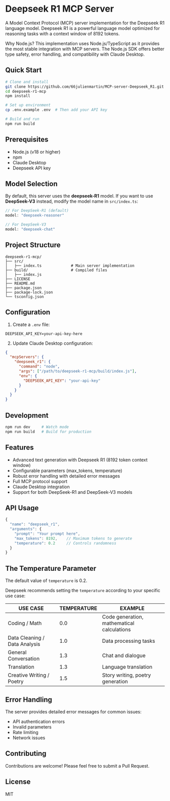 # Deepseek R1 MCP Server

A Model Context Protocol (MCP) server implementation for the Deepseek R1 language model. Deepseek R1 is a powerful language model optimized for reasoning tasks with a context window of 8192 tokens.

Why Node.js?
This implementation uses Node.js/TypeScript as it provides the most stable integration with MCP servers. The Node.js SDK offers better type safety, error handling, and compatibility with Claude Desktop.

## Quick Start
```bash
# Clone and install
git clone https://github.com/66julienmartin/MCP-server-Deepseek_R1.git
cd deepseek-r1-mcp
npm install

# Set up environment
cp .env.example .env  # Then add your API key

# Build and run
npm run build
```

## Prerequisites

- Node.js (v18 or higher)
- npm
- Claude Desktop
- Deepseek API key

## Model Selection

By default, this server uses the **deepseek-R1** model. If you want to use **DeepSeek-V3** instead, modify the model name in `src/index.ts`:

```typescript
// For DeepSeek-R1 (default)
model: "deepseek-reasoner"

// For DeepSeek-V3
model: "deepseek-chat"
```

## Project Structure

```
deepseek-r1-mcp/
├── src/
│   ├── index.ts             # Main server implementation
├── build/                   # Compiled files
│   ├── index.js
├── LICENSE
├── README.md
├── package.json
├── package-lock.json
└── tsconfig.json
```

## Configuration

1. Create a `.env` file:
```
DEEPSEEK_API_KEY=your-api-key-here
```

2. Update Claude Desktop configuration:
```json
{
  "mcpServers": {
    "deepseek_r1": {
      "command": "node",
      "args": ["/path/to/deepseek-r1-mcp/build/index.js"],
      "env": {
        "DEEPSEEK_API_KEY": "your-api-key"
      }
    }
  }
}
```

## Development

```bash
npm run dev     # Watch mode
npm run build   # Build for production
```

## Features

- Advanced text generation with Deepseek R1 (8192 token context window)
- Configurable parameters (max_tokens, temperature)
- Robust error handling with detailed error messages
- Full MCP protocol support
- Claude Desktop integration
- Support for both DeepSeek-R1 and DeepSeek-V3 models

## API Usage

```typescript
{
  "name": "deepseek_r1",
  "arguments": {
    "prompt": "Your prompt here",
    "max_tokens": 8192,    // Maximum tokens to generate
    "temperature": 0.2     // Controls randomness
  }
}
```

## The Temperature Parameter

The default value of `temperature` is 0.2.

Deepseek recommends setting the `temperature` according to your specific use case:

| USE CASE | TEMPERATURE | EXAMPLE |
|----------|-------------|---------|
| Coding / Math | 0.0 | Code generation, mathematical calculations |
| Data Cleaning / Data Analysis | 1.0 | Data processing tasks |
| General Conversation | 1.3 | Chat and dialogue |
| Translation | 1.3 | Language translation |
| Creative Writing / Poetry | 1.5 | Story writing, poetry generation |

## Error Handling

The server provides detailed error messages for common issues:
- API authentication errors
- Invalid parameters
- Rate limiting
- Network issues

## Contributing

Contributions are welcome! Please feel free to submit a Pull Request.

## License

MIT